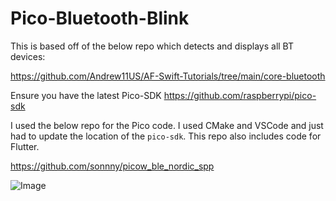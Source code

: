 # Pico-Bluetooth-Blink

This is based off of the below repo which detects and displays all BT devices:

https://github.com/Andrew11US/AF-Swift-Tutorials/tree/main/core-bluetooth

Ensure you have the latest Pico-SDK https://github.com/raspberrypi/pico-sdk

I used the below repo for the Pico code. I used CMake and VSCode and just had to update the location of the `pico-sdk`.
This repo also includes code for Flutter.

https://github.com/sonnny/picow_ble_nordic_spp

![Image](https://pbs.twimg.com/media/Fpfazu4WcAEjY4g?format=jpg&name=large)
